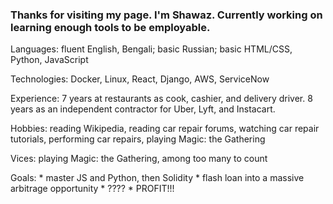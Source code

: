 ### Thanks for visiting my page. I'm Shawaz. Currently working on learning enough tools to be employable. 

Languages: fluent English, Bengali; basic Russian; basic HTML/CSS, Python, JavaScript

Technologies: Docker, Linux, React, Django, AWS, ServiceNow

Experience: 7 years at restaurants as cook, cashier, and delivery driver. 8 years as an independent contractor for Uber, Lyft, and Instacart. 

Hobbies: reading Wikipedia, reading car repair forums, watching car repair tutorials, performing car repairs, playing Magic: the Gathering

Vices: playing Magic: the Gathering, among too many to count

Goals: * master JS and Python, then Solidity
       * flash loan into a massive arbitrage opportunity
       * ????
       * PROFIT!!!
